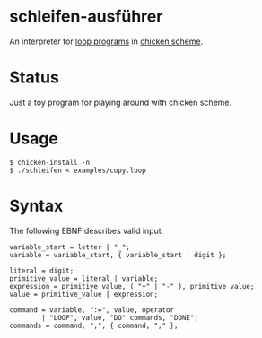 # schleifen-ausführer

An interpreter for [loop programs][loop wikipedia] in [chicken scheme][call-cc].

# Status

Just a toy program for playing around with chicken scheme.

# Usage

	$ chicken-install -n
	$ ./schleifen < examples/copy.loop

# Syntax

The following EBNF describes valid input:

	variable_start = letter | "_";
	variable = variable_start, { variable_start | digit };

	literal = digit;
	primitive_value = literal | variable;
	expression = primitive_value, ( "+" | "-" ), primitive_value;
	value = primitive_value | expression;

	command = variable, ":=", value, operator
	        | "LOOP", value, "DO" commands, "DONE";
	commands = command, ";", { command, ";" };

[loop wikipedia]: https://en.wikipedia.org/wiki/LOOP_(programming_language)
[call-cc]: https://call-cc.org/
[wikipedia syntax]: https://en.wikipedia.org/wiki/LOOP_(programming_language)#Syntax
